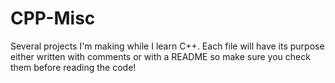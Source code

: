 # CPP-Misc
Several projects I'm making while I learn C++. Each file will have its purpose either written with comments or with a README so make sure you check them before reading the code!
